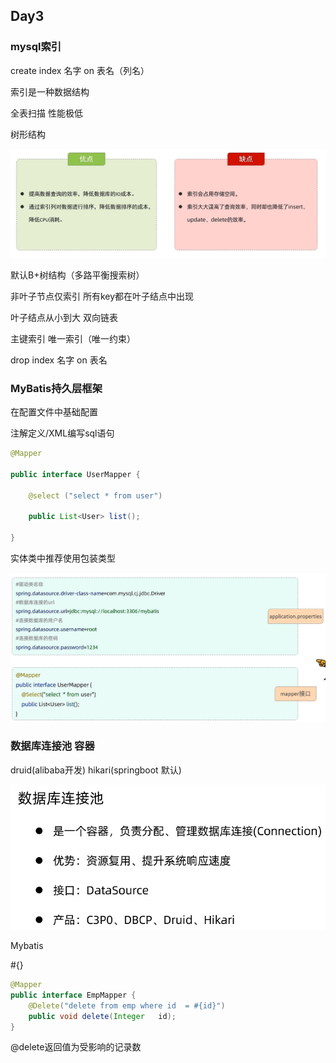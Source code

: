 ## Day3

### mysql索引

create index 名字 on 表名（列名）

索引是一种数据结构

全表扫描 性能极低

树形结构

![索引](img/索引.png)

默认B+树结构（多路平衡搜索树）

非叶子节点仅索引 所有key都在叶子结点中出现

叶子结点从小到大 双向链表

主键索引 唯一索引（唯一约束）

drop index 名字 on 表名



### MyBatis持久层框架

在配置文件中基础配置

注解定义/XML编写sql语句

```java
@Mapper

public interface UserMapper {

	@select ("select * from user")

	public List<User> list();

}
```

实体类中推荐使用包装类型

 ![mybatis](img/mybatis.png)

### 数据库连接池 容器

druid(alibaba开发)   hikari(springboot 默认)

![数据库连接池](img/数据库连接池.png)

Mybatis

#{}

```java
@Mapper
public interface EmpMapper {
	@Delete("delete from emp where id  = #{id}")
	public void delete(Integer   id);
}
```

@delete返回值为受影响的记录数